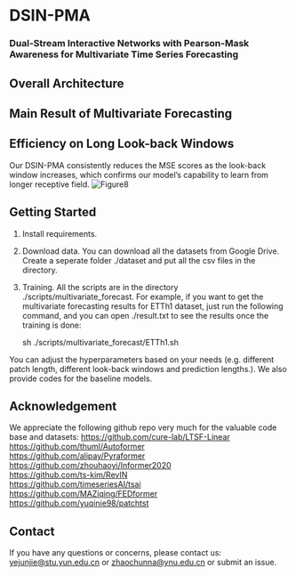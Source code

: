 # DSIN-PMA
### Dual-Stream Interactive Networks with Pearson-Mask Awareness for Multivariate Time Series Forecasting

## Overall Architecture

## Main Result of Multivariate Forecasting

## Efficiency on Long Look-back Windows
Our DSIN-PMA consistently reduces the MSE scores as the look-back window increases, which confirms our model’s capability to learn from longer receptive field.
![Figure8](https://github.com/user-attachments/assets/9ea86b9c-4559-4e59-b9a6-d25bd8b8aba0)

## Getting Started
1. Install requirements.  
2. Download data. You can download all the datasets from Google Drive. Create a seperate folder ./dataset and put all the csv files in the directory.
3. Training. All the scripts are in the directory ./scripts/multivariate_forecast. For example, if you want to get the multivariate forecasting results for ETTh1 dataset, just run the following command, and you can open ./result.txt to see the results once the training is done:  

    sh ./scripts/multivariate_forecast/ETTh1.sh  
   
You can adjust the hyperparameters based on your needs (e.g. different patch length, different look-back windows and prediction lengths.). We also provide codes for the baseline models.

## Acknowledgement
We appreciate the following github repo very much for the valuable code base and datasets:
https://github.com/cure-lab/LTSF-Linear  
https://github.com/thuml/Autoformer  
https://github.com/alipay/Pyraformer  
https://github.com/zhouhaoyi/Informer2020  
https://github.com/ts-kim/RevIN  
https://github.com/timeseriesAI/tsai  
https://github.com/MAZiqing/FEDformer  
https://github.com/yuqinie98/patchtst  

## Contact
If you have any questions or concerns, please contact us: yejunjie@stu.yun.edu.cn or zhaochunna@ynu.edu.cn or submit an issue.
